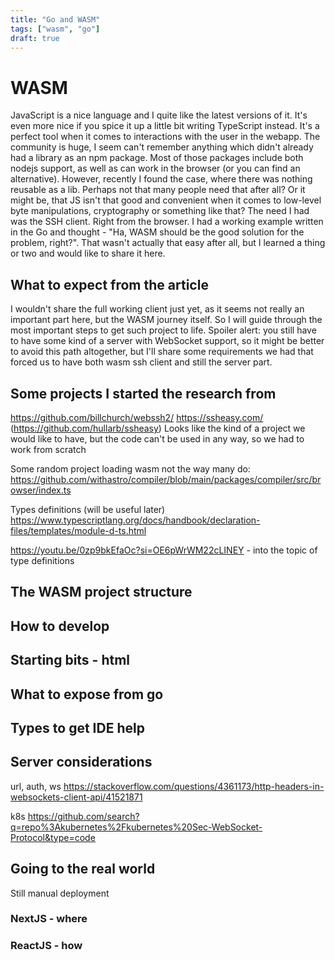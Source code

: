 ```yaml
---
title: "Go and WASM"
tags: ["wasm", "go"]
draft: true
---
```


# WASM

JavaScript is a nice language and I quite like the latest versions of it. It's even more nice if you spice it up a little bit writing TypeScript instead.
It's a perfect tool when it comes to interactions with the user in the webapp. The community is huge, 
I seem can't remember anything which didn't already had a library as an npm package. Most of those packages include both nodejs support, as well as can work in the browser (or you can find an alternative).
However, recently I found the case, where there was nothing reusable as a lib. Perhaps not that many people need that after all? Or it might be, that JS isn't that good and convenient when it comes to low-level byte manipulations,
cryptography or something like that? The need I had was the SSH client. Right from the browser. I had a working example written in the Go and thought - "Ha, WASM should be the good solution for the problem, right?". That wasn't actually that easy after all, but I learned a thing or two and would like to share it here.

## What to expect from the article

I wouldn't share the full working client just yet, as it seems not really an important part here, but the WASM journey itself. So I will guide through the most important steps to get such project to life.
Spoiler alert: you still have to have some kind of a server with WebSocket support, so it might be better to avoid this path altogether, but I'll share some requirements we had that forced us to have both wasm ssh client and still the server part.

## Some projects I started the research from

https://github.com/billchurch/webssh2/
https://ssheasy.com/ (https://github.com/hullarb/ssheasy) Looks like the kind of a project we would like to have, but the code can't be used in any way, so we had to work from scratch

Some random project loading wasm not the way many do: https://github.com/withastro/compiler/blob/main/packages/compiler/src/browser/index.ts

Types definitions (will be useful later) https://www.typescriptlang.org/docs/handbook/declaration-files/templates/module-d-ts.html

https://youtu.be/0zp9bkEfaOc?si=OE6pWrWM22cLINEY - into the topic of type definitions

## The WASM project structure

## How to develop

## Starting bits - html

## What to expose from go

## Types to get IDE help

## Server considerations
url, auth, ws https://stackoverflow.com/questions/4361173/http-headers-in-websockets-client-api/41521871

k8s https://github.com/search?q=repo%3Akubernetes%2Fkubernetes%20Sec-WebSocket-Protocol&type=code

## Going to the real world

Still manual deployment

### NextJS - where

### ReactJS - how

